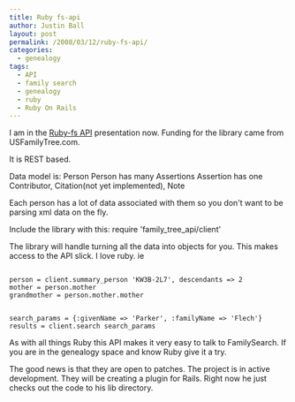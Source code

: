 ```yaml
---
title: Ruby fs-api
author: Justin Ball
layout: post
permalink: /2008/03/12/ruby-fs-api/
categories:
  - genealogy
tags:
  - API
  - family search
  - genealogy
  - ruby
  - Ruby On Rails
---
```


I am in the <a href="http://code.google.com/p/ruby-fs-api/">Ruby-fs API</a> presentation now.  Funding for the library came from USFamilyTree.com.

It is REST based.

Data model is:
Person
Person has many Assertions
Assertion has one Contributor, Citation(not yet implemented), Note

Each person has a lot of data associated with them so you don't want to be parsing xml data on the fly.

Include the library with this:
require 'family_tree_api/client'

The library will handle turning all the data into objects for you.  This makes access to the API slick.  I love ruby.
ie
<pre><code class="ruby">
person = client.summary_person 'KW3B-2L7', descendants => 2
mother = person.mother
grandmother = person.mother.mother
</pre></code>

<pre><code class="ruby">
search_params = {:givenName => 'Parker', :familyName => 'Flech'}
results = client.search search_params
</pre></code>

As with all things Ruby this API makes it very easy to talk to FamilySearch.  If you are in the genealogy space and know Ruby give it a try.

The good news is that they are open to patches.  The project is in active development.  They will be creating a plugin for Rails.  Right now he just checks out the code to his lib directory.


